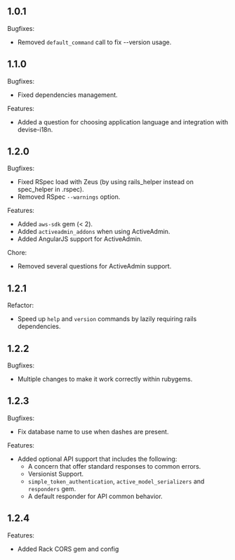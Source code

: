 ## 1.0.1

Bugfixes:
  - Removed `default_command` call to fix --version usage.

## 1.1.0

Bugfixes:
  - Fixed dependencies management.

Features:
  - Added a question for choosing application language and integration with devise-i18n.

## 1.2.0

Bugfixes:
  - Fixed RSpec load with Zeus (by using rails_helper instead on spec_helper in .rspec).
  - Removed RSpec `--warnings` option.

Features:
  - Added `aws-sdk` gem (< 2).
  - Added `activeadmin_addons` when using ActiveAdmin.
  - Added AngularJS support for ActiveAdmin.

Chore:
  - Removed several questions for ActiveAdmin support.

## 1.2.1

Refactor:
  - Speed up `help` and `version` commands by lazily requiring rails dependencies.

## 1.2.2

Bugfixes:
  - Multiple changes to make it work correctly within rubygems.

## 1.2.3

Bugfixes:
  - Fix database name to use when dashes are present.

Features:
  - Added optional API support that includes the following:
    - A concern that offer standard responses to common errors.
    - Versionist Support.
    - `simple_token_authentication`, `active_model_serializers` and `responders` gem.
    - A default responder for API common behavior.

## 1.2.4

Features:
  - Added Rack CORS gem and config
